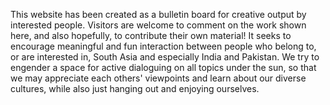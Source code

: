 This website has been created as a bulletin board for creative output by interested people. Visitors are welcome to comment on the work shown here, and also hopefully, to contribute their own material! It seeks to encourage meaningful and fun interaction between people who belong to, or are interested in, South Asia and especially India and Pakistan. We try to engender a space for active dialoguing on all topics under the sun, so that we may appreciate each others' viewpoints and learn about our diverse cultures, while also just hanging out and enjoying ourselves.